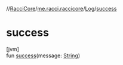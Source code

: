 //[RacciCore](../../../index.md)/[me.racci.raccicore](../index.md)/[Log](index.md)/[success](success.md)

# success

[jvm]\
fun [success](success.md)(message: [String](https://kotlinlang.org/api/latest/jvm/stdlib/kotlin/-string/index.html))
